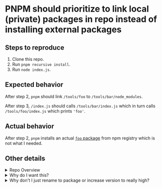 # PNPM should prioritize to link local (private) packages in repo instead of installing external packages

## Steps to reproduce

1. Clone this repo.
2. Run `pnpm recursive install`.
3. Run `node index.js`.

## Expected behavior

After step 2, `pnpm` should link `/tools/foo` to `/tools/bar/node_modules`.

After step 3, `/index.js` should calls `/tools/bar/index.js` which in turn calls `/tools/foo/index.js` which prints `'foo'`.

## Actual behavior

After step 2, `pnpm` installs an actual [`foo` package](https://www.npmjs.com/package/foo) from npm registry which is not what I needed.

## Other details

<details>
  <summary>Repo Overview</summary>

  * This is a multi-packages repo.

  * Directory [`/tools`] contains packages that are used as tools in dev environment (e.g. to assist testing, or to validate packages before publishing, etc.) and therefore have `"private": true` in their `package.json`.

  * Package `/tools/bar` depends on `foo` (`/tools/foo`).


**Folder structure:**

```
  .
  ├── index.js
  ├── pnpm-workspace.yaml
  ├── README.md
  └── tools
      ├── bar
      │   ├── index.js
      │   └── package.json
      └── foo
          ├── index.js
          └── package.json

```
</details>

<details>
  <summary>Why do I want this?</summary>

  * It is nicer to call package by their names instead of write out full paths to their files.
  * It allows me to isolate their dependencies from production packages' dependencies.
  * It makes it easier for me to know whether a dependency is still neccessary.
</details>

<details>
  <summary>Why don't I just rename to package or increase version to really high?</summary>

  * It doesn't work in a long term.
</details>
